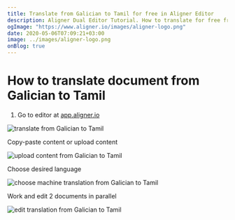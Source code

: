 ```yaml
---
title: Translate from Galician to Tamil for free in Aligner Editor
description: Aligner Dual Editor Tutorial. How to translate for free from Galician to Tamil. Aligner is multilingual document management platform. 
ogImage: "https://www.aligner.io/images/aligner-logo.png"
date: 2020-05-06T07:09:21+03:00
image: ../images/aligner-logo.png
onBlog: true
---
```


# How to translate document from Galician to Tamil

1. Go to editor at [app.aligner.io](https://app.aligner.io "Aligner App web page")

![translate from Galician to Tamil](../aligner-blank-editor.png "translate from Galician to Tamil")

Copy-paste content or upload content

![upload content from Galician to Tamil](../aligner-uploaded-document.png "upload content from Galician to Tamil")

Choose desired language

![choose machine translation from Galician to Tamil](../aligner-language-dropdown.png "choose machine translation from Galician to Tamil")

Work and edit 2 documents in parallel

![edit translation from Galician to Tamil](../aligner-double-sitded-editor.png "edit translation from Galician to Tamil")

